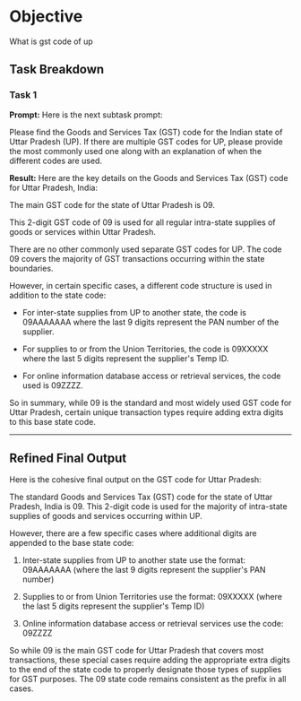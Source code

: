 # Objective

What is gst code of up

## Task Breakdown

### Task 1

**Prompt:**
Here is the next subtask prompt:

Please find the Goods and Services Tax (GST) code for the Indian state of Uttar Pradesh (UP). If there are multiple GST codes for UP, please provide the most commonly used one along with an explanation of when the different codes are used.

**Result:**
Here are the key details on the Goods and Services Tax (GST) code for Uttar Pradesh, India:

The main GST code for the state of Uttar Pradesh is 09.

This 2-digit GST code of 09 is used for all regular intra-state supplies of goods or services within Uttar Pradesh.

There are no other commonly used separate GST codes for UP. The code 09 covers the majority of GST transactions occurring within the state boundaries.

However, in certain specific cases, a different code structure is used in addition to the state code:

- For inter-state supplies from UP to another state, the code is 09AAAAAAA where the last 9 digits represent the PAN number of the supplier.

- For supplies to or from the Union Territories, the code is 09XXXXX where the last 5 digits represent the supplier's Temp ID.

- For online information database access or retrieval services, the code used is 09ZZZZ.

So in summary, while 09 is the standard and most widely used GST code for Uttar Pradesh, certain unique transaction types require adding extra digits to this base state code.

---

## Refined Final Output

Here is the cohesive final output on the GST code for Uttar Pradesh:

The standard Goods and Services Tax (GST) code for the state of Uttar Pradesh, India is 09. This 2-digit code is used for the majority of intra-state supplies of goods and services occurring within UP.

However, there are a few specific cases where additional digits are appended to the base state code:

1. Inter-state supplies from UP to another state use the format: 09AAAAAAA 
   (where the last 9 digits represent the supplier's PAN number)

2. Supplies to or from Union Territories use the format: 09XXXXX
   (where the last 5 digits represent the supplier's Temp ID) 

3. Online information database access or retrieval services use the code: 09ZZZZ

So while 09 is the main GST code for Uttar Pradesh that covers most transactions, these special cases require adding the appropriate extra digits to the end of the state code to properly designate those types of supplies for GST purposes. The 09 state code remains consistent as the prefix in all cases.